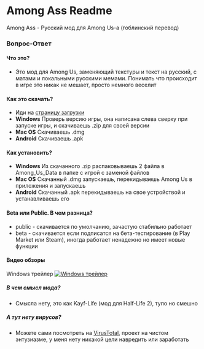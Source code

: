 # Among Ass Readme
Among Ass - Русский мод для Among Us-а (гоблинский перевод)

### Вопрос-Ответ

#### Что это?

- Это мод для Among Us, заменяющий текстуры и текст на русский, с матами и локальными русскими мемами. Понимать что происходит в игре это никак не мешает, просто немного веселит

#### Как это скачать?

- Иди на [страницу загрузки](https://github.com/AntonCatple/Among-Ass/releases)
- **Windows** Проверь версию игры, она написана слева сверху при запуске игры, и скачиваешь .zip для своей версии
- **Mac OS** Скачиваешь .dmg 
- **Android** Скачиваешь .apk

#### Как установить?

- **Windows** Из скачанного .zip распаковываешь 2 файла в Among_Us_Data в папке с игрой с заменой файлов
- **Mac OS** Скачанный .dmg запускаешь, перекидываешь Among Us в приложения и запускаешь
- **Android** Скачанный .apk перекидываешь на свое устройствой и устанавливаешь его

#### Beta или Public. В чем разница?

- public - скачивается по умолчанию, зачастую стабильно работает
- beta - скачивается если подписатся на бета-тестирование (в Play Market или  Steam), иногда работает ненадежно но имеет новые функции

#### Видео обзоры
Windows трейлер
[![Windows трейлер](https://i.ytimg.com/vi/cH8PcMl9gDA/hqdefault.jpg?sqp=-oaymwEZCNACELwBSFXyq4qpAwsIARUAAIhCGAFwAQ==&rs=AOn4CLC0481gPci2_cQWqBxeBuTRTDJLZA)](https://youtu.be/cH8PcMl9gDA)

##### В чем смысл мода?
- Смысла нету, это как Kayf-Life (мод для Half-Life 2), тупо но смешно

##### А тут нету вирусов?
- Можете сами посмотреть на [VirusTotal](https://www.virustotal.com/), проект на чистом энтузиазме, у меня нету никакой цели навредить или заработать
